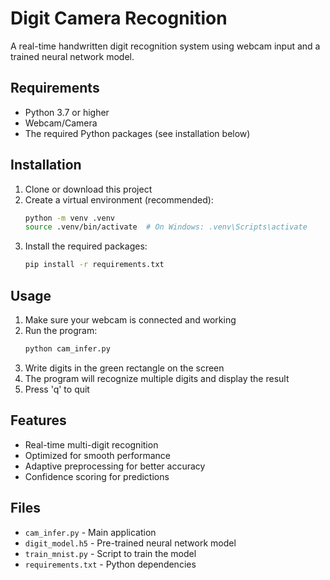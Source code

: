 # Digit Camera Recognition

A real-time handwritten digit recognition system using webcam input and a trained neural network model.

## Requirements

- Python 3.7 or higher
- Webcam/Camera
- The required Python packages (see installation below)

## Installation

1. Clone or download this project
2. Create a virtual environment (recommended):
   ```bash
   python -m venv .venv
   source .venv/bin/activate  # On Windows: .venv\Scripts\activate
   ```
3. Install the required packages:
   ```bash
   pip install -r requirements.txt
   ```

## Usage

1. Make sure your webcam is connected and working
2. Run the program:
   ```bash
   python cam_infer.py
   ```
3. Write digits in the green rectangle on the screen
4. The program will recognize multiple digits and display the result
5. Press 'q' to quit

## Features

- Real-time multi-digit recognition
- Optimized for smooth performance
- Adaptive preprocessing for better accuracy
- Confidence scoring for predictions

## Files

- `cam_infer.py` - Main application
- `digit_model.h5` - Pre-trained neural network model
- `train_mnist.py` - Script to train the model
- `requirements.txt` - Python dependencies
